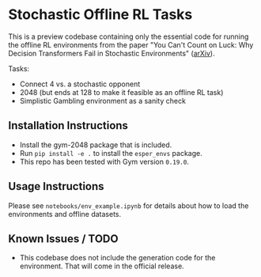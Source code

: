 # Stochastic Offline RL Tasks

This is a preview codebase containing only the essential code for running the offline RL environments from the paper "You Can't Count on Luck: Why Decision Transformers Fail in Stochastic Environments" ([arXiv](https://arxiv.org/abs/2205.15967)).

Tasks:
- Connect 4 vs. a stochastic opponent
- 2048 (but ends at 128 to make it feasible as an offline RL task)
- Simplistic Gambling environment as a sanity check

## Installation Instructions

- Install the gym-2048 package that is included.
- Run `pip install -e .` to install the `esper_envs` package.
- This repo has been tested with Gym version `0.19.0`.

## Usage Instructions
Please see `notebooks/env_example.ipynb` for details about how to load the environments and offline datasets.

## Known Issues / TODO
- This codebase does not include the generation code for the environment. That will come in the official release.